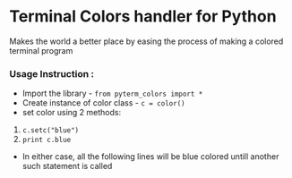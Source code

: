 # Terminal Colors handler for Python

Makes the world a better place by easing the process of making a colored terminal program

### Usage Instruction :
+ Import the library - ```from pyterm_colors import *```
+ Create instance of color class - ```c = color()```
+ set color using 2 methods:
1. ```c.setc("blue")```
2. ```print c.blue```
+ In either case, all the following lines will be blue colored untill another such statement is called
